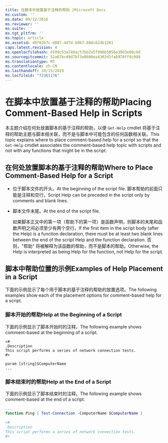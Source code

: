 ```yaml
---
title: 在脚本中放置基于注释的帮助 |Microsoft Docs
ms.custom: ''
ms.date: 09/12/2016
ms.reviewer: ''
ms.suite: ''
ms.tgt_pltfrm: ''
ms.topic: article
ms.assetid: 49f8267c-d887-4d7d-b9b7-80dc624b1261
caps.latest.revision: 4
ms.openlocfilehash: d199c53a748ac57bb2a5f998b5056e39d3e80c0d
ms.sourcegitcommit: 52a67bcd9d7bf3e8600ea4302d1fa8970ff9c998
ms.translationtype: MT
ms.contentlocale: zh-CN
ms.lasthandoff: 10/15/2019
ms.locfileid: "72361176"
---
```

# <a name="placing-comment-based-help-in-scripts"></a><span data-ttu-id="11ad1-102">在脚本中放置基于注释的帮助</span><span class="sxs-lookup"><span data-stu-id="11ad1-102">Placing Comment-Based Help in Scripts</span></span>

<span data-ttu-id="11ad1-103">本主题介绍在何处放置脚本的基于注释的帮助，以便 `Get-Help` cmdlet 将基于注释的帮助主题与脚本相关联，而不是与脚本中可能包含的任何函数相关联。</span><span class="sxs-lookup"><span data-stu-id="11ad1-103">This topic explains where to place comment-based help for a script so that the `Get-Help` cmdlet associates the comment-based help topic with scripts and not with any functions that might be in the script.</span></span>

## <a name="where-to-place-comment-based-help-for-a-script"></a><span data-ttu-id="11ad1-104">在何处放置脚本的基于注释的帮助</span><span class="sxs-lookup"><span data-stu-id="11ad1-104">Where to Place Comment-Based Help for a Script</span></span>

- <span data-ttu-id="11ad1-105">位于脚本文件的开头。</span><span class="sxs-lookup"><span data-stu-id="11ad1-105">At the beginning of the script file.</span></span> <span data-ttu-id="11ad1-106">脚本帮助的前面只能是注释和空行。</span><span class="sxs-lookup"><span data-stu-id="11ad1-106">Script Help can be preceded in the script only by comments and blank lines.</span></span>

- <span data-ttu-id="11ad1-107">脚本文件末尾。</span><span class="sxs-lookup"><span data-stu-id="11ad1-107">At the end of the script file.</span></span>

  <span data-ttu-id="11ad1-108">如果脚本正文中的第一项（帮助下的第一项）是函数声明，则脚本的末尾和函数声明之间必须至少有两个空行。</span><span class="sxs-lookup"><span data-stu-id="11ad1-108">If the first item in the script body (after the Help) is a function declaration, there must be at least two blank lines between the end of the script Help and the function declaration.</span></span> <span data-ttu-id="11ad1-109">否则，"帮助" 将被解释为该函数的帮助，而不是脚本的帮助。</span><span class="sxs-lookup"><span data-stu-id="11ad1-109">Otherwise, the Help is interpreted as being Help for the function, not Help for the script.</span></span>

## <a name="examples-of-help-placement-in-a-script"></a><span data-ttu-id="11ad1-110">脚本中帮助位置的示例</span><span class="sxs-lookup"><span data-stu-id="11ad1-110">Examples of Help Placement in a Script</span></span>

 <span data-ttu-id="11ad1-111">下面的示例显示了每个用于脚本的基于注释的帮助的放置选项。</span><span class="sxs-lookup"><span data-stu-id="11ad1-111">The following examples show each of the placement options for comment-based help for a script.</span></span>

### <a name="help-at-the-beginning-of-a-script"></a><span data-ttu-id="11ad1-112">脚本开始的帮助</span><span class="sxs-lookup"><span data-stu-id="11ad1-112">Help at the Beginning of a Script</span></span>

 <span data-ttu-id="11ad1-113">下面的示例显示了脚本开始时的注释。</span><span class="sxs-lookup"><span data-stu-id="11ad1-113">The following example shows comment-based at the beginning of a script.</span></span>

```
<#
.Description
This script performs a series of network connection tests.
#>

param [string]$ComputerName
...
```

### <a name="help-at-the-end-of-a-script"></a><span data-ttu-id="11ad1-114">脚本结束时的帮助</span><span class="sxs-lookup"><span data-stu-id="11ad1-114">Help at the End of a Script</span></span>

 <span data-ttu-id="11ad1-115">下面的示例显示了脚本结束时的注释。</span><span class="sxs-lookup"><span data-stu-id="11ad1-115">The following example shows comment-based at the end of a script.</span></span>

```powershell
...
function Ping { Test-Connection -ComputerName $ComputerName }

<#
.Description
This script performs a series of network connection tests.
#>

```